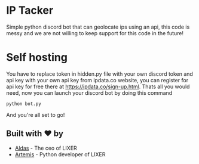 # IP Tacker
Simple python discord bot that can geolocate ips using an api, this code is messy and we are not willing to keep support for this code in the future!

# Self hosting
You have to replace token in hidden.py file with your own discord token and api key with your own api key from ipdata.co website, you can register for api key for free there at https://ipdata.co/sign-up.html. Thats all you would need, now you can launch your discord bot by doing this command
```
python bot.py
```
And you're all set to go!

## Built with ❤️ by

* [Aldas](https://github.com/AXDZ) - The ceo of LIXER
* [Artemis](https://github.com/ArtemisFowlJnr) - Python developer of LIXER
